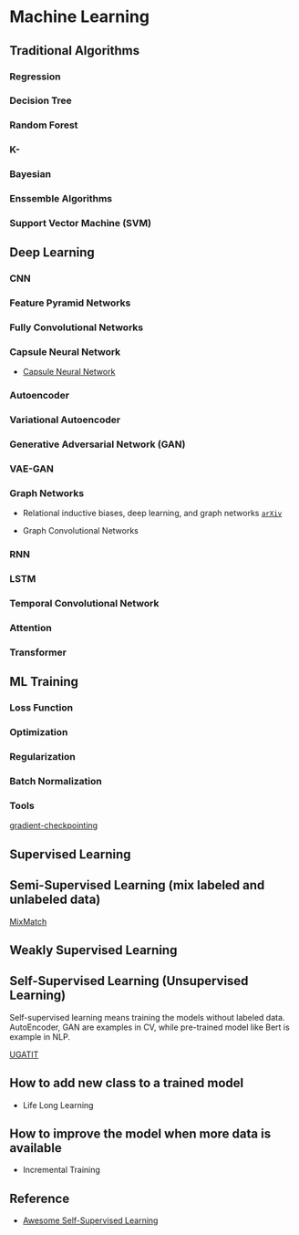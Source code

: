 # Machine Learning

## Traditional Algorithms

### Regression

### Decision Tree

### Random Forest

### K-

### Bayesian

### Enssemble Algorithms

### Support Vector Machine (SVM)

## Deep Learning

### CNN

### Feature Pyramid Networks

### Fully Convolutional Networks

### Capsule Neural Network

* [Capsule Neural Network](https://github.com/Sarasra/models/tree/master/research/capsules)

### Autoencoder

### Variational Autoencoder

### Generative Adversarial Network (GAN)

### VAE-GAN

### Graph Networks

* Relational inductive biases, deep learning, and graph networks [`arXiv`](https://arxiv.org/abs/1806.01261)

* Graph Convolutional Networks

### RNN

### LSTM

### Temporal Convolutional Network

### Attention

### Transformer



## ML Training

### Loss Function

### Optimization

### Regularization

### Batch Normalization

### Tools

[gradient-checkpointing](https://github.com/cybertronai/gradient-checkpointing)



## Supervised Learning

## Semi-Supervised Learning (mix labeled and unlabeled data)

[MixMatch](https://github.com/google-research/mixmatch)

## Weakly Supervised Learning


## Self-Supervised Learning (Unsupervised Learning)

Self-supervised learning means training the models without labeled data. AutoEncoder, GAN are examples in CV, while pre-trained model like Bert is example in NLP.

[UGATIT](https://github.com/taki0112/UGATIT?utm_source=mybridge&utm_medium=blog&utm_campaign=read_more)

## How to add new class to a trained model

* Life Long Learning

## How to improve the model when more data is available

* Incremental Training

## Reference
* [Awesome Self-Supervised Learning](https://github.com/jason718/awesome-self-supervised-learning)



